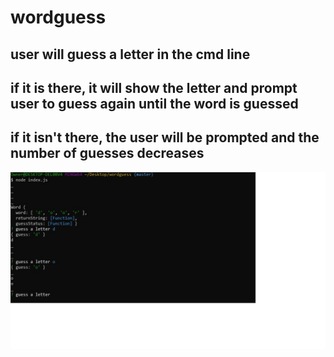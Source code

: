 # wordguess
## user will guess a letter in the cmd line
## if it is there, it will show the letter and prompt user to guess again until the word is guessed
## if it isn't there, the user will be prompted and the number of guesses decreases

![test](./images/trial1.jpg)